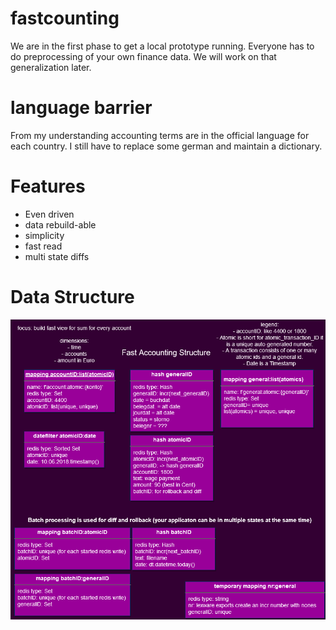 # fastcounting

We are in the first phase to get a local prototype running.
Everyone has to do preprocessing of your own finance data.
We will work on that generalization later.

# language barrier
From my understanding accounting terms are in the official language for each country.
I still have to replace some german and maintain a dictionary.

# Features
- Even driven
- data rebuild-able
- simplicity
- fast read
- multi state diffs

# Data Structure
![Alt redis data structure](batch.png)
